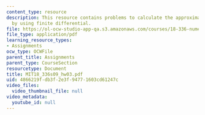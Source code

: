 ```yaml
---
content_type: resource
description: This resource contains problems to calculate the approximation error
  by using finite differential.
file: https://ol-ocw-studio-app-qa.s3.amazonaws.com/courses/18-336-numerical-methods-for-partial-differential-equations-spring-2009/4866219fdb3f2e3f94771603cd61247c_MIT18_336s09_hw03.pdf
file_type: application/pdf
learning_resource_types:
- Assignments
ocw_type: OCWFile
parent_title: Assignments
parent_type: CourseSection
resourcetype: Document
title: MIT18_336s09_hw03.pdf
uid: 4866219f-db3f-2e3f-9477-1603cd61247c
video_files:
  video_thumbnail_file: null
video_metadata:
  youtube_id: null
---
```

